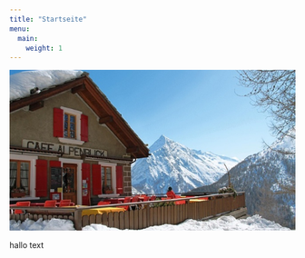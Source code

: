 ```yaml
---
title: "Startseite"
menu:
  main:
    weight: 1
---
```


![alt text](images/Cafe_Alpenblick.jpg "Logo Title Text 1")

hallo text